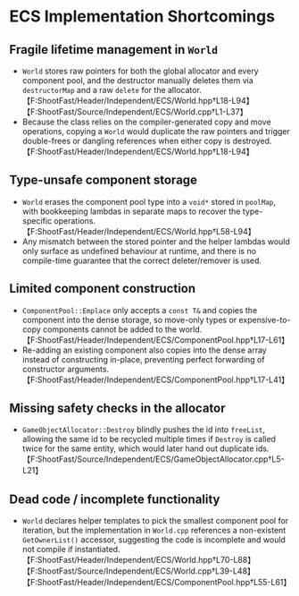 # ECS Implementation Shortcomings

## Fragile lifetime management in `World`
* `World` stores raw pointers for both the global allocator and every component pool, and the destructor manually deletes them via `destructorMap` and a raw `delete` for the allocator.【F:ShootFast/Header/Independent/ECS/World.hpp†L18-L94】【F:ShootFast/Source/Independent/ECS/World.cpp†L1-L37】
* Because the class relies on the compiler-generated copy and move operations, copying a `World` would duplicate the raw pointers and trigger double-frees or dangling references when either copy is destroyed.【F:ShootFast/Header/Independent/ECS/World.hpp†L18-L94】

## Type-unsafe component storage
* `World` erases the component pool type into a `void*` stored in `poolMap`, with bookkeeping lambdas in separate maps to recover the type-specific operations.【F:ShootFast/Header/Independent/ECS/World.hpp†L58-L94】
* Any mismatch between the stored pointer and the helper lambdas would only surface as undefined behaviour at runtime, and there is no compile-time guarantee that the correct deleter/remover is used.

## Limited component construction
* `ComponentPool::Emplace` only accepts a `const T&` and copies the component into the dense storage, so move-only types or expensive-to-copy components cannot be added to the world.【F:ShootFast/Header/Independent/ECS/ComponentPool.hpp†L17-L61】
* Re-adding an existing component also copies into the dense array instead of constructing in-place, preventing perfect forwarding of constructor arguments.【F:ShootFast/Header/Independent/ECS/ComponentPool.hpp†L17-L41】

## Missing safety checks in the allocator
* `GameObjectAllocator::Destroy` blindly pushes the id into `freeList`, allowing the same id to be recycled multiple times if `Destroy` is called twice for the same entity, which would later hand out duplicate ids.【F:ShootFast/Source/Independent/ECS/GameObjectAllocator.cpp†L5-L21】

## Dead code / incomplete functionality
* `World` declares helper templates to pick the smallest component pool for iteration, but the implementation in `World.cpp` references a non-existent `GetOwnerList()` accessor, suggesting the code is incomplete and would not compile if instantiated.【F:ShootFast/Header/Independent/ECS/World.hpp†L70-L88】【F:ShootFast/Source/Independent/ECS/World.cpp†L39-L48】【F:ShootFast/Header/Independent/ECS/ComponentPool.hpp†L55-L61】
